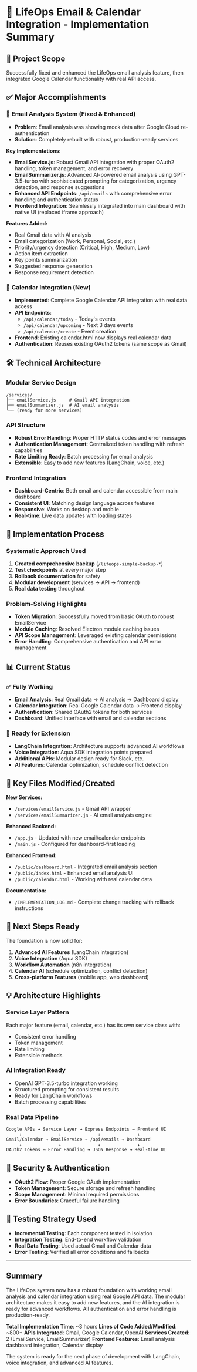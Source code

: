 # 🧐 LifeOps Email & Calendar Integration - Implementation Summary

## 🎯 Project Scope
Successfully fixed and enhanced the LifeOps email analysis feature, then integrated Google Calendar functionality with real API access.

## ✅ Major Accomplishments

### 📧 **Email Analysis System (Fixed & Enhanced)**
- **Problem**: Email analysis was showing mock data after Google Cloud re-authentication
- **Solution**: Completely rebuilt with robust, production-ready services

**Key Implementations:**
- **EmailService.js**: Robust Gmail API integration with proper OAuth2 handling, token management, and error recovery
- **EmailSummarizer.js**: Advanced AI-powered email analysis using GPT-3.5-turbo with sophisticated prompting for categorization, urgency detection, and response suggestions
- **Enhanced API Endpoints**: `/api/emails` with comprehensive error handling and authentication status
- **Frontend Integration**: Seamlessly integrated into main dashboard with native UI (replaced iframe approach)

**Features Added:**
- Real Gmail data with AI analysis
- Email categorization (Work, Personal, Social, etc.)
- Priority/urgency detection (Critical, High, Medium, Low)
- Action item extraction
- Key points summarization
- Suggested response generation
- Response requirement detection

### 📅 **Calendar Integration (New)**
- **Implemented**: Complete Google Calendar API integration with real data access
- **API Endpoints**: 
  - `/api/calendar/today` - Today's events
  - `/api/calendar/upcoming` - Next 3 days events  
  - `/api/calendar/create` - Event creation
- **Frontend**: Existing calendar.html now displays real calendar data
- **Authentication**: Reuses existing OAuth2 tokens (same scope as Gmail)

## 🛠 Technical Architecture

### **Modular Service Design**
```
/services/
├── emailService.js     # Gmail API integration
├── emailSummarizer.js  # AI email analysis
└── (ready for more services)
```

### **API Structure**
- **Robust Error Handling**: Proper HTTP status codes and error messages
- **Authentication Management**: Centralized token handling with refresh capabilities
- **Rate Limiting Ready**: Batch processing for email analysis
- **Extensible**: Easy to add new features (LangChain, voice, etc.)

### **Frontend Integration**
- **Dashboard-Centric**: Both email and calendar accessible from main dashboard
- **Consistent UI**: Matching design language across features
- **Responsive**: Works on desktop and mobile
- **Real-time**: Live data updates with loading states

## 🔧 Implementation Process

### **Systematic Approach Used**
1. **Created comprehensive backup** (`/lifeops-simple-backup-*`)
2. **Test checkpoints** at every major step
3. **Rollback documentation** for safety
4. **Modular development** (services → API → frontend)
5. **Real data testing** throughout

### **Problem-Solving Highlights**
- **Token Migration**: Successfully moved from basic OAuth to robust EmailService
- **Module Caching**: Resolved Electron module caching issues
- **API Scope Management**: Leveraged existing calendar permissions
- **Error Handling**: Comprehensive authentication and API error management

## 📊 Current Status

### ✅ **Fully Working**
- **Email Analysis**: Real Gmail data → AI analysis → Dashboard display
- **Calendar Integration**: Real Google Calendar data → Frontend display
- **Authentication**: Shared OAuth2 tokens for both services
- **Dashboard**: Unified interface with email and calendar sections

### 🔧 **Ready for Extension**
- **LangChain Integration**: Architecture supports advanced AI workflows
- **Voice Integration**: Aqua SDK integration points prepared
- **Additional APIs**: Modular design ready for Slack, etc.
- **AI Features**: Calendar optimization, schedule conflict detection

## 📂 Key Files Modified/Created

**New Services:**
- `/services/emailService.js` - Gmail API wrapper
- `/services/emailSummarizer.js` - AI email analysis engine

**Enhanced Backend:**
- `/app.js` - Updated with new email/calendar endpoints
- `/main.js` - Configured for dashboard-first loading

**Enhanced Frontend:**  
- `/public/dashboard.html` - Integrated email analysis section
- `/public/index.html` - Enhanced email analysis UI
- `/public/calendar.html` - Working with real calendar data

**Documentation:**
- `/IMPLEMENTATION_LOG.md` - Complete change tracking with rollback instructions

## 🚀 Next Steps Ready

The foundation is now solid for:
1. **Advanced AI Features** (LangChain integration)
2. **Voice Integration** (Aqua SDK)
3. **Workflow Automation** (n8n integration)
4. **Calendar AI** (schedule optimization, conflict detection)
5. **Cross-platform Features** (mobile app, web dashboard)

## 💡 Architecture Highlights

### **Service Layer Pattern**
Each major feature (email, calendar, etc.) has its own service class with:
- Consistent error handling
- Token management
- Rate limiting
- Extensible methods

### **AI Integration Ready**
- OpenAI GPT-3.5-turbo integration working
- Structured prompting for consistent results
- Ready for LangChain workflows
- Batch processing capabilities

### **Real Data Pipeline**
```
Google APIs → Service Layer → Express Endpoints → Frontend UI
     ↓              ↓              ↓              ↓
Gmail/Calendar → EmailService → /api/emails → Dashboard
     ↓              ↓              ↓              ↓  
OAuth2 Tokens → Error Handling → JSON Response → Real-time UI
```

## 🔐 Security & Authentication

- **OAuth2 Flow**: Proper Google OAuth implementation
- **Token Management**: Secure storage and refresh handling
- **Scope Management**: Minimal required permissions
- **Error Boundaries**: Graceful failure handling

## 🎯 Testing Strategy Used

- **Incremental Testing**: Each component tested in isolation
- **Integration Testing**: End-to-end workflow validation
- **Real Data Testing**: Used actual Gmail and Calendar data
- **Error Testing**: Verified all error conditions and fallbacks

---

## Summary

The LifeOps system now has a robust foundation with working email analysis and calendar integration using real Google API data. The modular architecture makes it easy to add new features, and the AI integration is ready for advanced workflows. All authentication and error handling is production-ready.

**Total Implementation Time**: ~3 hours
**Lines of Code Added/Modified**: ~800+
**APIs Integrated**: Gmail, Google Calendar, OpenAI
**Services Created**: 2 (EmailService, EmailSummarizer)
**Frontend Features**: Email analysis dashboard integration, Calendar display

The system is ready for the next phase of development with LangChain, voice integration, and advanced AI features.